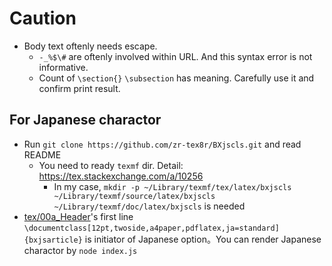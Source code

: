 # Caution
- Body text oftenly needs escape.
  - `-_%$\#` are oftenly involved within URL. And this syntax error is not informative.
  - Count of `\section{}` `\subsection` has meaning. Carefully use it and confirm print result.

## For Japanese charactor
- Run `git clone https://github.com/zr-tex8r/BXjscls.git` and read README
  - You need to ready `texmf` dir. Detail: https://tex.stackexchange.com/a/10256
    - In my case, `mkdir -p ~/Library/texmf/tex/latex/bxjscls ~/Library/texmf/source/latex/bxjscls ~/Library/texmf/doc/latex/bxjscls` is needed
- [tex/00a_Header](./tex/00a_Header#L1)'s first line `\documentclass[12pt,twoside,a4paper,pdflatex,ja=standard]{bxjsarticle}` is initiator of Japanese option。You can render Japanese charactor by `node index.js`

